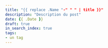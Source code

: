 ```yaml
---
title: "{{ replace .Name "-" " " | title }}"
description: "Description du post"
date: {{ .Date }}
draft: true
in_search_index: true
tags:
- un tag
---
```


